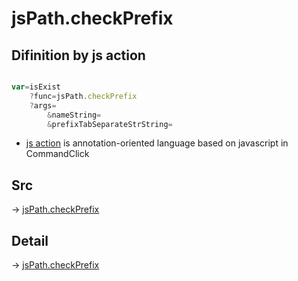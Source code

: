# jsPath.checkPrefix

## Difinition by js action

```js.js

var=isExist
	?func=jsPath.checkPrefix
	?args=
		&nameString=
		&prefixTabSeparateStrString=
```

- [js action](#) is annotation-oriented language based on javascript in CommandClick

## Src

-> [jsPath.checkPrefix](https://github.com/puutaro/CommandClick/blob/master/app/src/main/java/com/puutaro/commandclick/fragment_lib/terminal_fragment/js_interface/JsPath.kt#L50)

## Detail

-> [jsPath.checkPrefix](https://github.com/puutaro/CommandClick/blob/master/md/developer/js_interface/details/JsPath/checkPrefix.md)
